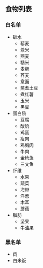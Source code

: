 ## 食物列表
### 白名单
- 碳水
  - 藜麦
  - 薏米
  - 燕麦
  - 糙米
  - 麦麸
  - 荞麦
  - 意面
  - 蒸煮土豆
  - 煮红薯
  - 玉米
  - 黑豆
- 蛋白质
  - 豆腐
  - 酸奶
  - 鸡蛋
  - 瘦肉
  - 鸡胸肉
  - 牛肉
  - 金枪鱼
  - 三文鱼
- 纤维
  - 水果
  - 蔬菜
  - 海带
  - 洋葱
  - 木耳
  - 蘑菇
- 脂肪
  - 坚果
  - 牛油果
### 黑名单
- 肉
- 白米饭
